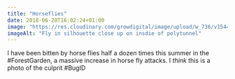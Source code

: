 ```yaml
---
title: "Horseflies"
date: 2018-06-28T16:02:24+01:00
image: "https://res.cloudinary.com/growdigital/image/upload/w_736/v1544220497/fly-41237301410.jpg"
imageAlt: "Fly in silhouette close up on insdie of polytunnel"
---
```


I have been bitten by horse flies half a dozen times this summer in the #ForestGarden, a massive increase in horse fly attacks. I _think_ this is a photo of the culprit #BugID
